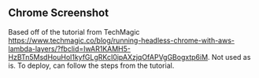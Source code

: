 ## Chrome Screenshot
Based off of the tutorial from TechMagic https://www.techmagic.co/blog/running-headless-chrome-with-aws-lambda-layers/?fbclid=IwAR1KAMH5-HzBTn5MsdHouHol1kyfGLgRKcI0ipAXzjqOfAPVgGBogxtp6iM. Not used as is. To deploy, can follow the steps from the tutorial.

